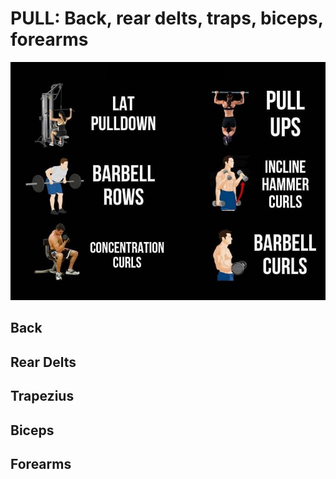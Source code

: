 # PULL: Back, rear delts, traps, biceps, forearms

![Pull](../assets/cs-pull.JPG)

## Back 

## Rear Delts

## Trapezius

## Biceps

## Forearms

